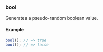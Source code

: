 ### bool

Generates a pseudo-random boolean value.

#### Example

```js
bool(); // => true
bool(); // => false
```